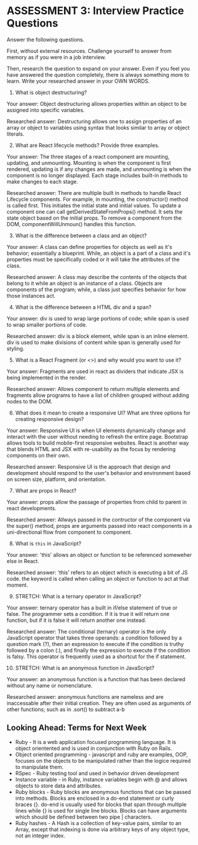 # ASSESSMENT 3: Interview Practice Questions

Answer the following questions.

First, without external resources. Challenge yourself to answer from memory as if you were in a job interview.

Then, research the question to expand on your answer. Even if you feel you have answered the question completely, there is always something more to learn. Write your researched answer in your OWN WORDS.


1. What is object destructuring?

  Your answer: Object destructuring allows properties within an object to be assigned into specific variables. 

  Researched answer: Destructuring allows one to assign properties of an array or object to variables using syntax that looks similar to array or object literals. 



2. What are React lifecycle methods? Provide three examples.

  Your answer: The three stages of a react component are mounting, updating, and unmounting. Mounting is when the component is first rendered, updating is if any changes are made, and unmounting is when the component is no longer displayed. Each stage includes built-in methods to make changes to each stage.

  Researched answer: 
  There are multiple built in methods to handle React Lifecycle components. For example, in mounting, the constructor() method is called first. This initiates the initial state and initial values. To update a component one can call getDerivedStateFromProps() method. It sets the state object based on the initial props. To remove a component from the DOM, componentWillUnmoun() handles this function.



3. What is the difference between a class and an object?

  Your answer: A class can define properties for objects as well as it's behavior; essentially a blueprint. While, an object is a part of a class and it's properties must be specifically coded or it will take the attributes of the class.

  Researched answer: A class may describe the contents of the objects that belong to it while an object is an instance of a class. Objects are components of the program; while, a class just specifies behavior for how those instances act.



4. What is the difference between a HTML div and a span?

  Your answer: div is used to wrap large portions of code; while span is used to wrap smaller portions of code. 

  Researched answer: div is a block element, while span is an inline element. div is used to make divisions of content while span is generally used for styling.



5. What is a React Fragment (or <>) and why would you want to use it?

  Your answer: Fragments are used in react as dividers that indicate JSX is being implemented in the render.

  Researched answer: Allows component to return multiple elements and fragments allow programs to have a list of children grouped without adding nodes to the DOM.



6. What does it mean to create a responsive UI? What are three options for creating responsive design?

  Your answer: Responsive UI is when UI elements dynamically change and interact with the user without needing to refresh the entire page. Bootstrap allows tools to build mobile-first responsive websites. React is another way that blends HTML and JSX with re-usability as the focus by rendering components on their own. 


  Researched answer:  Responsive UI is the approach that design and development should respond to the user's behavior and environment based on screen size, platform, and orientation. 


7. What are props in React?

  Your answer: props allow the passage of properties from child to parent in react developments. 

  Researched answer: Allways passed in the contructor of the component via the super() method, props are arguments passed into react components in a uni-directional flow from component to component. 



8. What is `this` in JavaScript?
 
  Your answer: 'this' allows an object or function to be referenced someweher else in React. 

  Researched answer: 'this' refers to an object which is executing a bit of JS code. the keyword is called when calling an object or function to act at that moment. 



9. STRETCH: What is a ternary operator in JavaScript?

  Your answer: ternary operator has a built in if/else statement of true or false. The programmer sets a condition. If it is true it will return one function, but if it is false it will return another one instead. 

  Researched answer: The conditional (ternary) operator is the only JavaScript operator that takes three operands: a condition followed by a question mark (?), then an expression to execute if the condition is truthy followed by a colon (:), and finally the expression to execute if the condition is falsy. This operator is frequently used as a shortcut for the if statement.



10. STRETCH: What is an anonymous function in JavaScript?

  Your answer: an anonymous function is a function that has been declared without any name or nomenclature. 

  Researched answer: anonymous functions are nameless and are inaccessable after their initial creation. They are often used as arguments of other functions; such as in .sort() to subtract a-b



## Looking Ahead: Terms for Next Week
- Ruby - It is a web application focused programming language. It is object orientented and is used in conjunction with Ruby on Rails. 
- Object oriented programming - javascript and ruby are examples, OOP, focuses on the objects to be manipulated rather than the logice required to manipulate them. 
- RSpec - Ruby testing tool and used in behavior driven development
- Instance variable - in Ruby, instance variables begin with @ and allows objects to store data and attributes.
- Ruby blocks - Ruby blocks are anonymous functions that can be passed into methods. Blocks are enclosed in a do-end statement or curly braces {}. do-end is usually used for blocks that span through multiple lines while {} is used for single line blocks. Blocks can have arguments which should be defined between two pipe | characters.
- Ruby hashes - A Hash is a collection of key-value pairs, similar to an Array, except that indexing is done via arbitrary keys of any object type, not an integer index.
